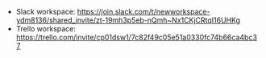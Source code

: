 * Slack workspace: https://join.slack.com/t/newworkspace-ydm8136/shared_invite/zt-19mh3p5eb-nQmh~Nx1CKjCRtqI16UHKg
 * Trello workspace: https://trello.com/invite/cp01dsw1/7c82f49c05e51a0330fc74b66ca4bc37